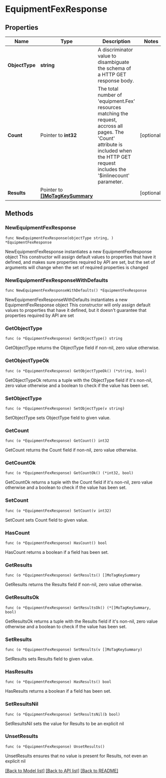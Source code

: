 # EquipmentFexResponse

## Properties

Name | Type | Description | Notes
------------ | ------------- | ------------- | -------------
**ObjectType** | **string** | A discriminator value to disambiguate the schema of a HTTP GET response body. | 
**Count** | Pointer to **int32** | The total number of &#39;equipment.Fex&#39; resources matching the request, accross all pages. The &#39;Count&#39; attribute is included when the HTTP GET request includes the &#39;$inlinecount&#39; parameter. | [optional] 
**Results** | Pointer to [**[]MoTagKeySummary**](mo.TagKeySummary.md) |  | [optional] 

## Methods

### NewEquipmentFexResponse

`func NewEquipmentFexResponse(objectType string, ) *EquipmentFexResponse`

NewEquipmentFexResponse instantiates a new EquipmentFexResponse object
This constructor will assign default values to properties that have it defined,
and makes sure properties required by API are set, but the set of arguments
will change when the set of required properties is changed

### NewEquipmentFexResponseWithDefaults

`func NewEquipmentFexResponseWithDefaults() *EquipmentFexResponse`

NewEquipmentFexResponseWithDefaults instantiates a new EquipmentFexResponse object
This constructor will only assign default values to properties that have it defined,
but it doesn't guarantee that properties required by API are set

### GetObjectType

`func (o *EquipmentFexResponse) GetObjectType() string`

GetObjectType returns the ObjectType field if non-nil, zero value otherwise.

### GetObjectTypeOk

`func (o *EquipmentFexResponse) GetObjectTypeOk() (*string, bool)`

GetObjectTypeOk returns a tuple with the ObjectType field if it's non-nil, zero value otherwise
and a boolean to check if the value has been set.

### SetObjectType

`func (o *EquipmentFexResponse) SetObjectType(v string)`

SetObjectType sets ObjectType field to given value.


### GetCount

`func (o *EquipmentFexResponse) GetCount() int32`

GetCount returns the Count field if non-nil, zero value otherwise.

### GetCountOk

`func (o *EquipmentFexResponse) GetCountOk() (*int32, bool)`

GetCountOk returns a tuple with the Count field if it's non-nil, zero value otherwise
and a boolean to check if the value has been set.

### SetCount

`func (o *EquipmentFexResponse) SetCount(v int32)`

SetCount sets Count field to given value.

### HasCount

`func (o *EquipmentFexResponse) HasCount() bool`

HasCount returns a boolean if a field has been set.

### GetResults

`func (o *EquipmentFexResponse) GetResults() []MoTagKeySummary`

GetResults returns the Results field if non-nil, zero value otherwise.

### GetResultsOk

`func (o *EquipmentFexResponse) GetResultsOk() (*[]MoTagKeySummary, bool)`

GetResultsOk returns a tuple with the Results field if it's non-nil, zero value otherwise
and a boolean to check if the value has been set.

### SetResults

`func (o *EquipmentFexResponse) SetResults(v []MoTagKeySummary)`

SetResults sets Results field to given value.

### HasResults

`func (o *EquipmentFexResponse) HasResults() bool`

HasResults returns a boolean if a field has been set.

### SetResultsNil

`func (o *EquipmentFexResponse) SetResultsNil(b bool)`

 SetResultsNil sets the value for Results to be an explicit nil

### UnsetResults
`func (o *EquipmentFexResponse) UnsetResults()`

UnsetResults ensures that no value is present for Results, not even an explicit nil

[[Back to Model list]](../README.md#documentation-for-models) [[Back to API list]](../README.md#documentation-for-api-endpoints) [[Back to README]](../README.md)


